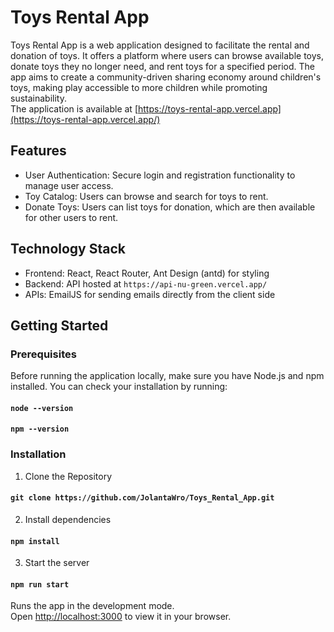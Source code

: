 # Toys Rental App
Toys Rental App is a web application designed to facilitate the rental and donation of toys. It offers a platform where users can browse available toys, donate toys they no longer need, and rent toys for a specified period. The app aims to create a community-driven sharing economy around children's toys, making play accessible to more children while promoting sustainability.\
The application is available at [https://toys-rental-app.vercel.app](https://toys-rental-app.vercel.app/)

## Features

- User Authentication: Secure login and registration functionality to manage user access.
- Toy Catalog: Users can browse and search for toys to rent.
- Donate Toys: Users can list toys for donation, which are then available for other users to rent.

## Technology Stack
- Frontend: React, React Router, Ant Design (antd) for styling
- Backend: API hosted at `https://api-nu-green.vercel.app/`
- APIs: EmailJS for sending emails directly from the client side

## Getting Started

### Prerequisites
Before running the application locally, make sure you have Node.js and npm installed. You can check your installation by running:
#### `node --version`
#### `npm --version`


### Installation
1. Clone the Repository

#### `git clone https://github.com/JolantaWro/Toys_Rental_App.git`

2. Install dependencies
#### `npm install`

3. Start the server
#### `npm run start`

Runs the app in the development mode.\
Open [http://localhost:3000](http://localhost:3000) to view it in your browser.
